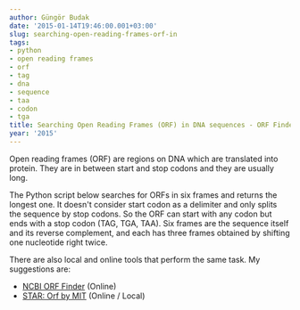 ```yaml
---
author: Güngör Budak
date: '2015-01-14T19:46:00.001+03:00'
slug: searching-open-reading-frames-orf-in
tags:
- python
- open reading frames
- orf
- tag
- dna
- sequence
- taa
- codon
- tga
title: Searching Open Reading Frames (ORF) in DNA sequences - ORF Finder
year: '2015'
---
```


Open reading frames (ORF) are regions on DNA which are translated into protein. They are in between start and stop codons and they are usually long.

The Python script below searches for ORFs in six frames and returns the longest one. It doesn't consider start codon as a delimiter and only splits the sequence by stop codons. So the ORF can start with any codon but ends with a stop codon (TAG, TGA, TAA). Six frames are the sequence itself and its reverse complement, and each has three frames obtained by shifting one nucleotide right twice.

There are also local and online tools that perform the same task. My suggestions are:

* <a href="http://www.ncbi.nlm.nih.gov/projects/gorf/orfig.cgi" target="_blank">NCBI ORF Finder</a> (Online)
* <a href="http://star.mit.edu/orf/" target="_blank">STAR: Orf by MIT</a> (Online / Local)

<script src="https://gist.github.com/gungorbudak/e330e115eba0d64d3d0c.js"></script>
